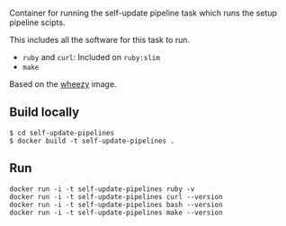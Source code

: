 Container for running the self-update pipeline task which runs
the setup pipeline scipts.

This includes all the software for this task to run.

* `ruby` and `curl`: Included on `ruby:slim`
* `make`

Based on the [wheezy](https://hub.docker.com/_/ruby/) image.

## Build locally

```
$ cd self-update-pipelines
$ docker build -t self-update-pipelines .
```

## Run

```
docker run -i -t self-update-pipelines ruby -v
docker run -i -t self-update-pipelines curl --version
docker run -i -t self-update-pipelines bash --version
docker run -i -t self-update-pipelines make --version
```
